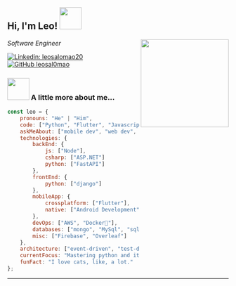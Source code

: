 <h2> Hi, I'm Leo! <img src="https://media.tenor.com/0EDznml5BDAAAAAj/cat-spinning.gif" width="50"></h2>
<img align='right' src="https://64.media.tumblr.com/3c363bcd2f52dd4f49ab812e5e6ed96f/beb34c98c54f709f-47/s500x750/0c2a2bd3c105172a67b935ddef7321e0117360a0.gif" width="200">
<p><em>Software Engineer</em></p>

[![Linkedin: leosalomao20](https://img.shields.io/badge/-leosalomao20-blue?style=flat-square&logo=Linkedin&logoColor=white&link=https://www.linkedin.com/in/leosalomao20/)](https://www.linkedin.com/in/leosalomao20/)
[![GitHub leosal0mao](https://img.shields.io/github/followers/leosal0mao?label=follow&style=social)](https://github.com/leosal0mao)


### <img src="https://media.tenor.com/0EDznml5BDAAAAAj/cat-spinning.gif" width="50"> A little more about me...  

```javascript
const leo = {
    pronouns: "He" | "Him",
    code: ["Python", "Flutter", "Javascript", "C#"],
    askMeAbout: ["mobile dev", "web dev", "tech", "video editor"],
    technologies: {
        backEnd: {
            js: ["Node"],
            csharp: ["ASP.NET"]
            python: ["FastAPI"]
        },
        frontEnd: {         
            python: ["django"]
        },
        mobileApp: {
            crossplatform: ["Flutter"],
            native: ["Android Development", "iOS development"]
        },
        devOps: ["AWS", "Docker🐳"],
        databases: ["mongo", "MySql", "sqlite"],
        misc: ["Firebase", "Overleaf"]
    },
    architecture: ["event-driven", "test-driven"],
    currentFocus: "Mastering python and it's magic tools",
    funFact: "I love cats, like, a lot."
};
```

---
